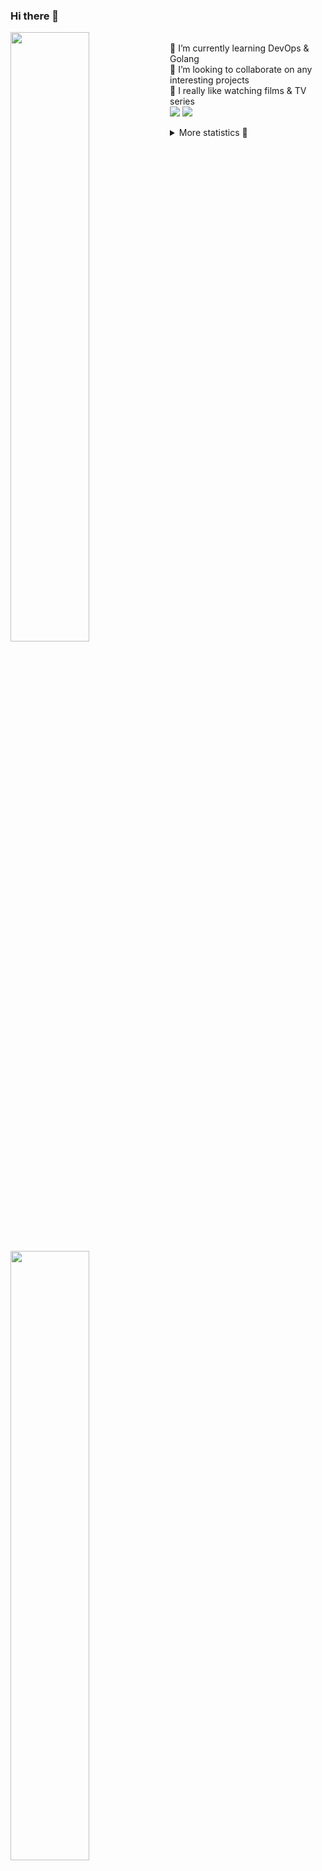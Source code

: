 ### Hi there 👋


[<img align="left" width="50%" src="https://github-readme-stats.vercel.app/api?username=rufusnufus&hide=issues&show_icons=true&count_private=true&theme=transparent&title_color=FF6F40&text_color=FBF9F8&icon_color=F48242&hide_border=true&hide_title=true#gh-dark-mode-only">](https://metrics.lecoq.io/rufusnufus#gh-dark-mode-only)
[<img align="left" width="50%" src="https://github-readme-stats.vercel.app/api?username=rufusnufus&hide=issues&show_icons=true&count_private=true&theme=transparent&title_color=FF6533&text_color=4D4644&icon_color=FF8038&hide_border=true&hide_title=true#gh-light-mode-only">](https://metrics.lecoq.io/rufusnufus#gh-light-mode-only)

<p>
  <br>
  🌱 I’m currently learning DevOps & Golang</br>
  👯 I’m looking to collaborate on any interesting projects</br>
  🎥 I really like watching films & TV series</br>
  <a href="https://linkedin.com/in/rufusnufus"><img src="https://img.shields.io/badge/linkedin-0077B5.svg?style=for-the-badge&logo=linkedin&logoColor=white"/></a>
  <a href="https://t.me/rufusnufus"><img src="https://img.shields.io/badge/-telegram-black?style=for-the-badge&color=blue&logo=telegram"/></a>
</p>

<p text-align="left">
<details>
  <summary>More statistics 👀</summary><br/>

<!--START_SECTION:waka-->
![Code Time](http://img.shields.io/badge/Code%20Time-765%20hrs%202%20mins-blue)

![Profile Views](http://img.shields.io/badge/Profile%20Views-0-blue)

**I'm an Early 🐤** 

```text
🌞 Morning                8276 commits        █████░░░░░░░░░░░░░░░░░░░░   21.78 % 
🌆 Daytime                21440 commits       ██████████████░░░░░░░░░░░   56.43 % 
🌃 Evening                7401 commits        █████░░░░░░░░░░░░░░░░░░░░   19.48 % 
🌙 Night                  880 commits         █░░░░░░░░░░░░░░░░░░░░░░░░   02.32 % 
```
📅 **I'm Most Productive on Wednesday** 

```text
Monday                   7389 commits        █████░░░░░░░░░░░░░░░░░░░░   19.45 % 
Tuesday                  6328 commits        ████░░░░░░░░░░░░░░░░░░░░░   16.65 % 
Wednesday                8816 commits        ██████░░░░░░░░░░░░░░░░░░░   23.20 % 
Thursday                 6921 commits        █████░░░░░░░░░░░░░░░░░░░░   18.21 % 
Friday                   6795 commits        ████░░░░░░░░░░░░░░░░░░░░░   17.88 % 
Saturday                 1085 commits        █░░░░░░░░░░░░░░░░░░░░░░░░   02.86 % 
Sunday                   663 commits         ░░░░░░░░░░░░░░░░░░░░░░░░░   01.74 % 
```


📊 **This Week I Spent My Time On** 

```text
💬 Programming Languages: 
No Activity Tracked This Week

🔥 Editors: 
No Activity Tracked This Week
```

**I Mostly Code in Java** 

```text
Go                       20 repos            ████░░░░░░░░░░░░░░░░░░░░░   16.53 % 
Python                   20 repos            ████░░░░░░░░░░░░░░░░░░░░░   16.53 % 
Smarty                   7 repos             █░░░░░░░░░░░░░░░░░░░░░░░░   05.79 % 
Shell                    5 repos             █░░░░░░░░░░░░░░░░░░░░░░░░   04.13 % 
Kotlin                   3 repos             █░░░░░░░░░░░░░░░░░░░░░░░░   02.48 % 
```




 Last Updated on 12/02/2025 01:17:24 UTC
<!--END_SECTION:waka-->

</details>
</p>
